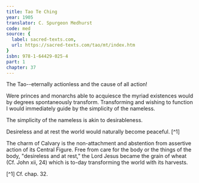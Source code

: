 ```yaml
---
title: Tao Te Ching
year: 1905
translator: C. Spurgeon Medhurst
code: med
source: {
  label: sacred-texts.com,
  url: https://sacred-texts.com/tao/mt/index.htm
}
isbn: 978-1-64429-025-4
part: 1
chapter: 37
---
```

The Tao--eternally actionless and the cause of all action!

Were princes and monarchs able to acquiesce the myriad existences would by degrees spontaneously transform. Transforming and wishing to function I would immediately guide by the simplicity of the nameless.

The simplicity of the nameless is akin to desirableness.

Desireless and at rest the world would naturally become peaceful. [^1]

The charm of Calvary is the non-attachment and abstention from assertive action of its Central Figure. Free from care for the body or the things of the body, "desireless and at rest," the Lord Jesus became the grain of wheat (Cf. John xii, 24) which is to-day transforming the world with its harvests.



[^1] Cf. chap. 32.